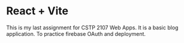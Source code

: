 # React + Vite

This is my last assignment for CSTP 2107 Web Apps. It is a basic blog application. 
To practice firebase OAuth and deployment.


